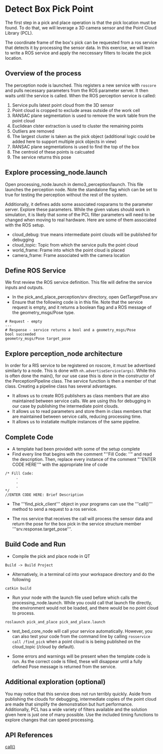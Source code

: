 # Detect Box Pick Point
The first step in a pick and place operation is that the pick location must be found. To do that, we will leverage a 3D camera sensor and the Point Cloud Library (PCL).

The coordinate frame of the box's pick can be requested from a ros service that detects it by processing the sensor data. In this exercise, we will learn to write a ROS service and apply the neccessary filters to locate the pick location.

## Overview of the process

The perception node is launched. This registers a new service with ```roscore``` and pulls necessary parameters from the ROS parameter server. It then waits until the service is called. When the ROS perception service is called:

1) Service pulls latest point cloud from the 3D sensor
2) Point cloud is cropped to exclude areas outside of the work cell
3) RANSAC plane segmentation is used to remove the work table from the point cloud
4) Euclidean clster extraction is used to cluster the remaining points 
5) Outliers are removed
6) The largest cluster is taken as the pick object (additional logic could be added here to support multiple pick objects in view)
7) RANSAC plane segmentations is used to find the top of the box
8) The centroid of these points is calcuated
9) The service returns this pose

## Explore processing_node.launch
Open processing_node.launch in demo3_perception/launch. This file launches the perception node. Note the standalone flag which can be set to true for testing the perception without the rest of the system.

Additionally, it defines adds some associated rosparams to the parameter server. Explore these parameters. While the given values should work in simulation, it is likely that some of the PCL filter parameters will need to be changed when moving to real hardware. Here are some of them associated with the ROS setup.

* cloud_debug: true means intermediate point clouds will be published for debugging
* cloud_topic: Topic from which the service pulls the point cloud
* world_frame: Frame into which the point cloud is placed
* camera_frame: Frame associated with the camera location


## Define ROS Service
We first review the ROS service definition. This file will define the service inputs and outputs. 

* In the pick_and_place_perception/srv directory, open GetTargetPose.srv
* Ensure that the following code is in this file. Note that the service request is empty, and it returns a boolean flag and a ROS message of the geometry_msgs/Pose type.


```
# Request - empty
---
# Response - service returns a bool and a geometry_msgs/Pose
bool succeeded
geometry_msgs/Pose target_pose

``` 
## Explore perception_node architecture

In order for a RIS service to be registered on roscore, it must be advertised similarly to a node. This is done with ```nh.advertiseService(args)```. While this is often done the main(), for our use case this is done in the constructor of the PerceptionPipeline class. The service function is then a member of that class. Creating a pipeline class has several advantages.

* It allows us to create ROS publishers as class members that are also maintained between service calls. We are using this for debugging in our case by publishing the intermediate point clouds.
* It allows us to read parameters and store them in class members that are maintained between service calls, reducing processing time.
* It allows us to instatiate multiple instances of the same pipeline.

## Complete Code

  * A template had been provided with some of the setup complete
  * Find every line that begins with the comment "''Fill Code: ''" and read the description.  Then, replace every instance of the comment  "''ENTER CODE HERE''"
 with the appropriate line of code

```
/* Fill Code:
     .
     .
     .
*/
//ENTER CODE HERE: Brief Description
```

  * The '''find_pick_client''' object in your programs can use the '''call()''' method to send a request to a ros service.

  * The ros service that receives the call will process the sensor data and return the pose for the box pick in the service structure member '''srv.response.target_pose'''.


## Build Code and Run

  * Compile the pick and place node in QT
```
Build -> Build Project
```

  * Alternatively, in a terminal cd into your workspace directory and do the following
```
catkin build
```

  * Run your node with the launch file used before which calls the processing_node.launch. While you could call that launch file directly, the environment would not be loaded, and there would be no point cloud to process.
```
roslaunch pick_and_place pick_and_place.launch
```
  * test_bed_core_node will call your service automatically. However, you can also test your code from the command line by calling ```rosservice call /find_pick``` when a point cloud is is being published on the cloud_topic (/cloud by default).

  * Some errors and warnings will be present when the template code is run. As the correct code is filled, these will disappear until a fully defined Pose message is returned from the service.

## Additional exploration (optional)

You may notice that this service does not run terribly quickly. Aside from publishing the clouds for debugging, intermediate copies of the point cloud are made that simplify the demonstration but hurt performance. Additionally, PCL has a wide variety of filters available and the solution given here is just one of many possible. Use the included timing functions to explore changes that can speed processing.


## API References


[call()](http://docs.ros.org/hydro/api/roscpp/html/classros_1_1ServiceClient.html#a8a0c9be49046998a830df625babd396f)
